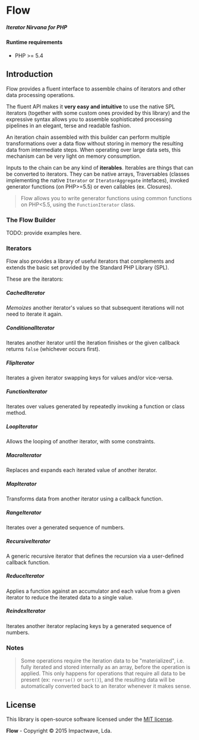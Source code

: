 # Flow
##### Iterator Nirvana for PHP

#### Runtime requirements

- PHP >= 5.4

## Introduction

Flow provides a fluent interface to assemble chains of iterators and other data processing operations.

The fluent API makes it **very easy and intuitive** to use the native SPL iterators (together with some custom
ones provided by this library) and the expressive syntax allows you to assemble sophisticated processing pipelines
in an elegant, terse and readable fashion.

An iteration chain assembled with this builder can perform multiple transformations over a data flow without
storing in memory the resulting data from intermediate steps. When operating over large data sets, this mechanism
can be very light on memory consumption.

Inputs to the chain can be any kind of **iterables**. Iterables are things that can be converted to iterators.
They can be native arrays, Traversables (classes implementing the native `Iterator` or `IteratorAggregate` intefaces),
invoked generator functions (on PHP>=5.5) or even callables (ex. Closures).

> Flow allows you to write generator functions using common functions on PHP<5.5, using the `FunctionIterator` class. 

### The Flow Builder

TODO: provide examples here.

### Iterators

Flow also provides a library of useful iterators that complements and extends the basic set provided by the Standard PHP Library (SPL).

These are the iterators:

##### CachedIterator
*Memoizes* another iterator's values so that subsequent iterations will not need to iterate it again.

##### ConditionalIterator
Iterates another iterator until the iteration finishes or the given callback returns `false` (whichever occurs first).

##### FlipIterator
Iterates a given iterator swapping keys for values and/or vice-versa.

##### FunctionIterator
Iterates over values generated by repeatedly invoking a function or class method.

##### LoopIterator
Allows the looping of another iterator, with some constraints.

##### MacroIterator
Replaces and expands each iterated value of another iterator.

##### MapIterator
Transforms data from another iterator using a callback function.

##### RangeIterator
Iterates over a generated sequence of numbers.

##### RecursiveIterator
A generic recursive iterator that defines the recursion via a user-defined callback function.

##### ReduceIterator
Applies a function against an accumulator and each value from a given iterator to reduce the iterated data to a single value.

##### ReindexIterator
Iterates another iterator replacing keys by a generated sequence of numbers.

### Notes

> Some operations require the iteration data to be "materialized", i.e. fully iterated and stored internally
as an array, before the operation is applied. This only happens for operations that require all data to be present
(ex: `reverse()` or `sort()`), and the resulting data will be automatically converted back to an iterator whenever it
makes sense.

## License

This library is open-source software licensed under the [MIT license](http://opensource.org/licenses/MIT).

**Flow** - Copyright &copy; 2015 Impactwave, Lda.
